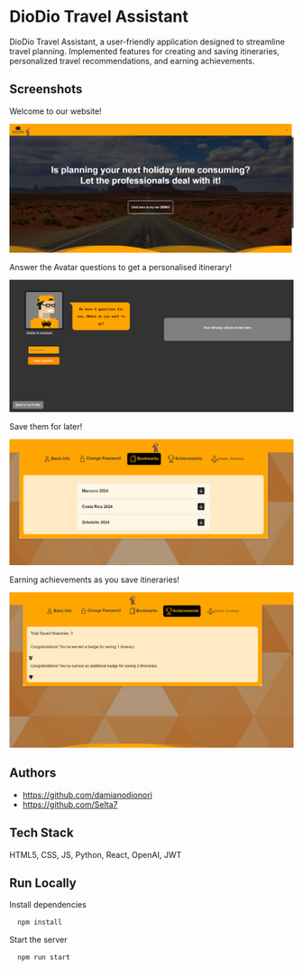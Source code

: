 
# DioDio Travel Assistant

DioDio Travel Assistant, a user-friendly
application designed to streamline travel
planning. Implemented features for creating and
saving itineraries, personalized travel
recommendations, and earning achievements.


## Screenshots

Welcome to our website!

<img src="Screenshot 2024-05-25 182716.png" width=700px>

Answer the Avatar questions to get a personalised itinerary!

<img src="Screenshot 2024-05-25 183113.png" width=700px>

Save them for later!

<img src="Screenshot 2024-03-18 154008.png" width=700px>

Earning achievements as you save itineraries!

<img src="Screenshot 2024-03-18 153708.png" width=700px>


## Authors

- https://github.com/damianodionori
- https://github.com/Selta7


## Tech Stack

HTML5, CSS, JS, Python, React, OpenAI, JWT


## Run Locally

Install dependencies

```bash
  npm install
```

Start the server

```bash
  npm run start
```

